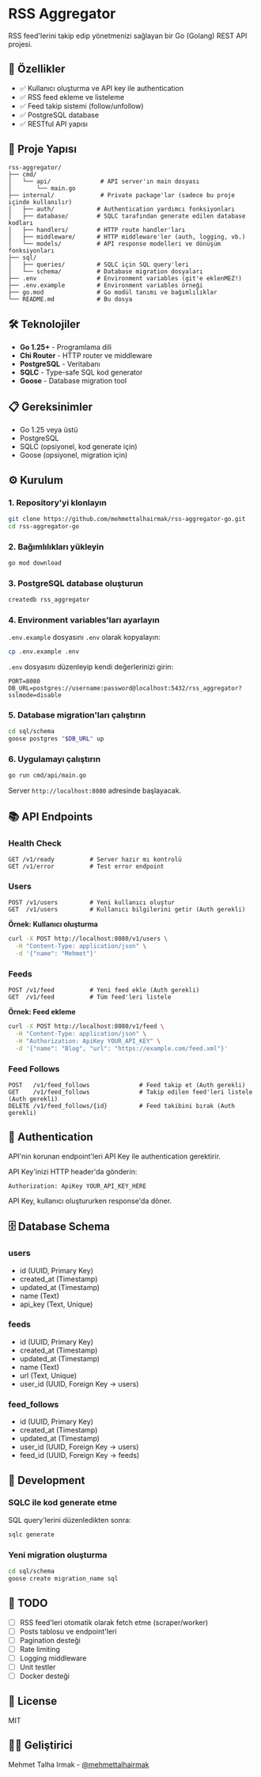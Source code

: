# RSS Aggregator

RSS feed'lerini takip edip yönetmenizi sağlayan bir Go (Golang) REST API projesi.

## 🚀 Özellikler

- ✅ Kullanıcı oluşturma ve API key ile authentication
- ✅ RSS feed ekleme ve listeleme
- ✅ Feed takip sistemi (follow/unfollow)
- ✅ PostgreSQL database
- ✅ RESTful API yapısı

## 📁 Proje Yapısı

```
rss-aggregator/
├── cmd/
│   └── api/              # API server'ın main dosyası
│       └── main.go
├── internal/             # Private package'lar (sadece bu proje içinde kullanılır)
│   ├── auth/            # Authentication yardımcı fonksiyonları
│   ├── database/        # SQLC tarafından generate edilen database kodları
│   ├── handlers/        # HTTP route handler'ları
│   ├── middleware/      # HTTP middleware'ler (auth, logging, vb.)
│   └── models/          # API response modelleri ve dönüşüm fonksiyonları
├── sql/
│   ├── queries/         # SQLC için SQL query'leri
│   └── schema/          # Database migration dosyaları
├── .env                 # Environment variables (git'e eklenMEZ!)
├── .env.example         # Environment variables örneği
├── go.mod               # Go modül tanımı ve bağımlılıklar
└── README.md            # Bu dosya
```

## 🛠️ Teknolojiler

- **Go 1.25+** - Programlama dili
- **Chi Router** - HTTP router ve middleware
- **PostgreSQL** - Veritabanı
- **SQLC** - Type-safe SQL kod generator
- **Goose** - Database migration tool

## 📋 Gereksinimler

- Go 1.25 veya üstü
- PostgreSQL
- SQLC (opsiyonel, kod generate için)
- Goose (opsiyonel, migration için)

## ⚙️ Kurulum

### 1. Repository'yi klonlayın

```bash
git clone https://github.com/mehmettalhairmak/rss-aggregator-go.git
cd rss-aggregator-go
```

### 2. Bağımlılıkları yükleyin

```bash
go mod download
```

### 3. PostgreSQL database oluşturun

```bash
createdb rss_aggregator
```

### 4. Environment variables'ları ayarlayın

`.env.example` dosyasını `.env` olarak kopyalayın:

```bash
cp .env.example .env
```

`.env` dosyasını düzenleyip kendi değerlerinizi girin:

```
PORT=8080
DB_URL=postgres://username:password@localhost:5432/rss_aggregator?sslmode=disable
```

### 5. Database migration'ları çalıştırın

```bash
cd sql/schema
goose postgres "$DB_URL" up
```

### 6. Uygulamayı çalıştırın

```bash
go run cmd/api/main.go
```

Server `http://localhost:8080` adresinde başlayacak.

## 📚 API Endpoints

### Health Check

```
GET /v1/ready          # Server hazır mı kontrolü
GET /v1/error          # Test error endpoint
```

### Users

```
POST /v1/users         # Yeni kullanıcı oluştur
GET  /v1/users         # Kullanıcı bilgilerini getir (Auth gerekli)
```

**Örnek: Kullanıcı oluşturma**

```bash
curl -X POST http://localhost:8080/v1/users \
  -H "Content-Type: application/json" \
  -d '{"name": "Mehmet"}'
```

### Feeds

```
POST /v1/feed          # Yeni feed ekle (Auth gerekli)
GET  /v1/feed          # Tüm feed'leri listele
```

**Örnek: Feed ekleme**

```bash
curl -X POST http://localhost:8080/v1/feed \
  -H "Content-Type: application/json" \
  -H "Authorization: ApiKey YOUR_API_KEY" \
  -d '{"name": "Blog", "url": "https://example.com/feed.xml"}'
```

### Feed Follows

```
POST   /v1/feed_follows              # Feed takip et (Auth gerekli)
GET    /v1/feed_follows              # Takip edilen feed'leri listele (Auth gerekli)
DELETE /v1/feed_follows/{id}         # Feed takibini bırak (Auth gerekli)
```

## 🔐 Authentication

API'nin korunan endpoint'leri API Key ile authentication gerektirir.

API Key'inizi HTTP header'da gönderin:

```
Authorization: ApiKey YOUR_API_KEY_HERE
```

API Key, kullanıcı oluştururken response'da döner.

## 🗄️ Database Schema

### users

- id (UUID, Primary Key)
- created_at (Timestamp)
- updated_at (Timestamp)
- name (Text)
- api_key (Text, Unique)

### feeds

- id (UUID, Primary Key)
- created_at (Timestamp)
- updated_at (Timestamp)
- name (Text)
- url (Text, Unique)
- user_id (UUID, Foreign Key → users)

### feed_follows

- id (UUID, Primary Key)
- created_at (Timestamp)
- updated_at (Timestamp)
- user_id (UUID, Foreign Key → users)
- feed_id (UUID, Foreign Key → feeds)

## 🧪 Development

### SQLC ile kod generate etme

SQL query'lerini düzenledikten sonra:

```bash
sqlc generate
```

### Yeni migration oluşturma

```bash
cd sql/schema
goose create migration_name sql
```

## 📝 TODO

- [ ] RSS feed'leri otomatik olarak fetch etme (scraper/worker)
- [ ] Posts tablosu ve endpoint'leri
- [ ] Pagination desteği
- [ ] Rate limiting
- [ ] Logging middleware
- [ ] Unit testler
- [ ] Docker desteği

## 📄 License

MIT

## 👨‍💻 Geliştirici

Mehmet Talha Irmak - [@mehmettalhairmak](https://github.com/mehmettalhairmak)

